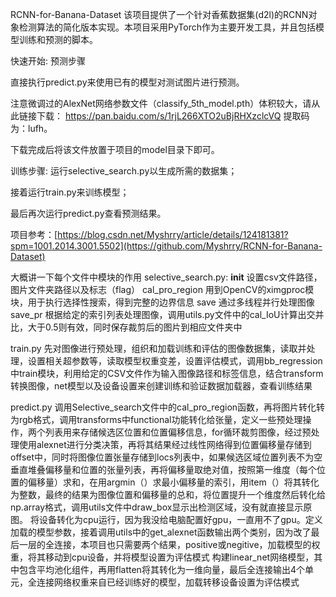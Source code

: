 RCNN-for-Banana-Dataset
该项目提供了一个针对香蕉数据集(d2l)的RCNN对象检测算法的简化版本实现。本项目采用PyTorch作为主要开发工具，并且包括模型训练和预测的脚本。

快速开始:
预测步骤

直接执行predict.py来使用已有的模型对测试图片进行预测。

注意微调过的AlexNet网络参数文件（classify_5th_model.pth）体积较大，请从此链接下载：
https://pan.baidu.com/s/1rjL266XTO2uBjRHXzclcVQ 
提取码为：lufh。

下载完成后将该文件放置于项目的model目录下即可。

训练步骤:
运行selective_search.py以生成所需的数据集；

接着运行train.py来训练模型；

最后再次运行predict.py查看预测结果。

  
项目参考：[https://blog.csdn.net/Myshrry/article/details/124181381?spm=1001.2014.3001.5502](https://github.com/Myshrry/RCNN-for-Banana-Dataset)

大概讲一下每个文件中模块的作用
selective_search.py:
  __init__ 设置csv文件路径，图片文件夹路径以及标志（flag）
  cal_pro_region 用到OpenCV的ximgproc模块，用于执行选择性搜索，得到完整的边界信息
  save 通过多线程并行处理图像
  save_pr 根据给定的索引列表处理图像，调用utils.py文件中的cal_IoU计算出交并比，大于0.5则有效，同时保存裁剪后的图片到相应文件夹中

  
train.py
 先对图像进行预处理，组织和加载训练和评估的图像数据集，读取并处理，设置相关超参数等，读取模型权重变差，设置评估模式，调用bb_regression中train模块，利用给定的CSV文件作为输入图像路径和标签信息，结合transform转换图像，net模型以及设备设置来创建训练和验证数据加载器，查看训练结果

 predict.py
 调用Selective_search文件中的cal_pro_region函数，再将图片转化转为rgb格式，调用transforms中functional功能转化给张量，定义一些预处理操作，两个列表用来存储候选区位置和位置偏移信息，for循环裁剪图像，经过预处理使用alexnet进行分类决策，再将其结果经过线性网络得到位置偏移量存储到offset中，同时将图像位置张量存储到locs列表中，如果候选区域位置列表不为空垂直堆叠偏移量和位置的张量列表，再将偏移量取绝对值，按照第一维度（每个位置的偏移量）求和，在用argmin（）求最小偏移量的索引，用item（）将其转化为整数，最终的结果为图像位置和偏移量的总和，将位置提升一个维度然后转化给np.array格式，调用utils文件中draw_box显示出检测区域，没有就直接显示原图。
 将设备转化为cpu运行，因为我没给电脑配置好gpu，一直用不了gpu。定义加载的模型参数，接着调用utils中的get_alexnet函数输出两个类别，因为改了最后一层的全连接，本项目也只需要两个结果，positive或negitive，加载模型的权重，将其移动到cpu设备，并将模型设置为评估模式
 构建linear_net网络模型，其中包含平均池化组件，再用flatten将其转化为一维向量，最后全连接输出4个单元，全连接网络权重来自已经训练好的模型，加载转移设备设置为评估模式
